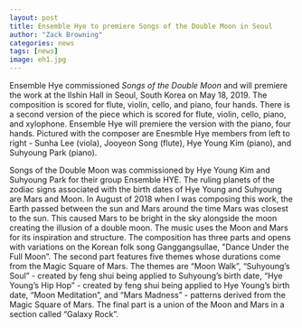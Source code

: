 ```yaml
---
layout: post
title: Ensemble Hye to premiere Songs of the Double Moon in Seoul
author: "Zack Browning"
categories: news
tags: [news]
image: eh1.jpg
---
```



Ensemble Hye commissioned *Songs of the Double Moon* and will premiere the work at the Ilshin Hall in Seoul, South Korea on May 18, 2019. The composition is scored for flute, violin, cello, and piano, four hands. There is a second version of the piece which is scored for flute, violin, cello, piano, and xylophone. Ensemble Hye will premiere the version with the piano, four hands. Pictured with the composer are Enesmble Hye members from left to right - Sunha Lee (viola), Jooyeon Song (flute), Hye Young Kim (piano), and Suhyoung Park (piano).

Songs of the Double Moon was commissioned by Hye Young Kim and Suhyoung Park for their group Ensemble HYE. The ruling planets of the zodiac signs associated with the birth dates of Hye Young and Suhyoung are Mars and Moon. In August of 2018 when I was composing this work, the Earth passed between the sun and Mars around the time Mars was closest to the sun. This caused Mars to be bright in the sky alongside the moon creating the illusion of a double moon. The music uses the Moon and Mars for its inspiration and structure. The composition has three parts and opens with variations on the Korean folk song Ganggangsullae, "Dance Under the Full Moon”. The second part features five themes whose durations come from the Magic Square of Mars. The themes are “Moon Walk”, “Suhyoung’s Soul” - created by feng shui being applied to Suhyoung’s birth date, “Hye Young’s Hip Hop” - created by feng shui being applied to Hye Young’s birth date, “Moon Meditation”, and “Mars Madness” - patterns derived from the Magic Square of Mars. The final part is a union of the Moon and Mars in a section called “Galaxy Rock”.
